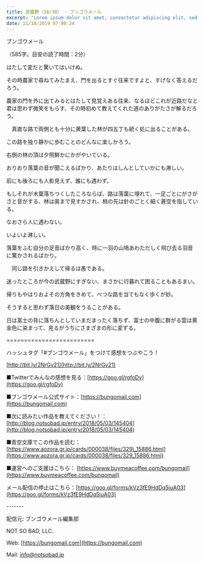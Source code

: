```yaml
---
title: 武蔵野（18/30） - ブンゴウメール
excerpt: 'Lorem ipsum dolor sit amet, consectetur adipiscing elit, sed do eiusmod tempor incididunt ut labore et dolore magna aliqua. Praesent elementum facilisis leo vel fringilla est ullamcorper eget. At imperdiet dui accumsan sit amet nulla facilisi morbi tempus.'
date: 11/18/2019 07:00:24
---
```


ブンゴウメール

（585字。目安の読了時間：2分）

はたして変だと驚いてはいけぬ。

その時農家で尋ねてみたまえ、門を出るとすぐ往来ですよと、すげなく答えるだろう。

農家の門を外に出てみるとはたして見覚えある往来、なるほどこれが近路だなと君は思わず微笑をもらす、その時初めて教えてくれた道のありがたさが解るだろう。

　真直な路で両側とも十分に黄葉した林が四五丁も続く処に出ることがある。

この路を独り静かに歩むことのどんなに楽しかろう。

右側の林の頂は夕照鮮かにかがやいている。

おりおり落葉の音が聞こえるばかり、あたりはしんとしていかにも淋しい。

前にも後ろにも人影見えず、誰にも遇わず。

もしそれが木葉落ちつくしたころならば、路は落葉に埋れて、一足ごとにがさがさと音がする、林は奥まで見すかされ、梢の先は針のごとく細く蒼空を指している。

なおさら人に遇わない。

いよいよ淋しい。

落葉をふむ自分の足音ばかり高く、時に一羽の山鳩あわただしく飛び去る羽音に驚かされるばかり。

　同じ路を引きかえして帰るは愚である。

迷ったところが今の武蔵野にすぎない、まさかに行暮れて困ることもあるまい。

帰りもやはりおよその方角をきめて、べつな路を当てもなく歩くが妙。

そうすると思わず落日の美観をうることがある。

日は富士の背に落ちんとしていまだまったく落ちず、富士の中腹に群がる雲は黄金色に染まって、見るがうちにさまざまの形に変ずる。

\=========================

ハッシュタグ「#ブンゴウメール」をつけて感想をつぶやこう！　

[http://bit.ly/2NrGv21](http://bit.ly/2NrGv21)

■Twitterでみんなの感想を見る：[https://goo.gl/rgfoDv](https://goo.gl/rgfoDv)

■ブンゴウメール公式サイト：[https://bungomail.com](https://bungomail.com)

■次に読みたい作品を教えてください！：[http://blog.notsobad.jp/entry/2018/05/03/145404](http://blog.notsobad.jp/entry/2018/05/03/145404)

■青空文庫でこの作品を読む：[https://www.aozora.gr.jp/cards/000038/files/329\_15886.html](https://www.aozora.gr.jp/cards/000038/files/329_15886.html)

■運営へのご支援はこちら： [https://www.buymeacoffee.com/bungomail](https://www.buymeacoffee.com/bungomail)

メール配信の停止はこちら：[https://goo.gl/forms/kVz3fE9HdDq5iuA03](https://goo.gl/forms/kVz3fE9HdDq5iuA03)

\-------

配信元: ブンゴウメール編集部

NOT SO BAD, LLC.

Web: [https://bungomail.com](https://bungomail.com)

Mail: info@notsobad.jp